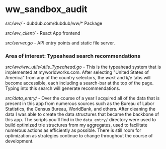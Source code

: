 # ww_sandbox_audit

*src/ww/* - dubdub.com/dubdub/ww/* Package

*src/ww_client/* - React App frontend

*src/server.go* - API entry points and static file server.

### Area of interest: Typeahead search recommendations

*src/ww/ww_utils/utils_Typeahead.go* - This is the typeahead system that is implemented at myworldworks.com. After selecting "United States of America"
from any of the country selectors, the *work* and *life* tabs will become accessible, each including a search-bar at the top of the page. Typing into
this search will generate recommendations.

*src/data_entry/* - Over the course of a year I acquired all of the data that is present in this app from numerous sources such as the
Bureau of Labor Statistics, the Census Bureau, WorldBank, and others. After cleaning the data I was able to create the data
structures that became the backbone of this app. The scripts you'll find in the `data_entry/`
directory were used to build optimized trie structures from my aggregates, used to facilitate numerous actions as efficiently as possible. There is still room for optimization as strategies continue to change throughout the course of development.

